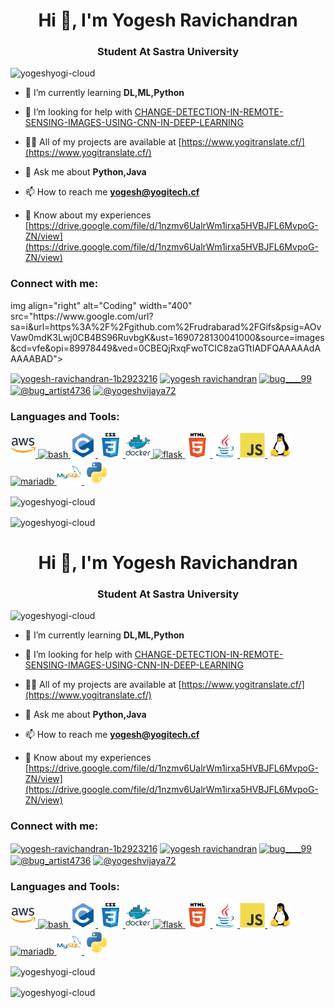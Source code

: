 <h1 align="center">Hi 👋, I'm Yogesh Ravichandran</h1>
<h3 align="center">Student At Sastra University</h3>

<p align="left"> <img src="https://komarev.com/ghpvc/?username=yogeshyogi-cloud&label=Profile%20views&color=0e75b6&style=flat" alt="yogeshyogi-cloud" /> </p>

- 🌱 I’m currently learning **DL,ML,Python**

- 🤝 I’m looking for help with [CHANGE-DETECTION-IN-REMOTE-SENSING-IMAGES-USING-CNN-IN-DEEP-LEARNING](https://github.com/yogeshyogi-cloud/CHANGE-DETECTION-IN-REMOTE-SENSING-IMAGES-USING-CNN-IN-DEEP-LEARNING)

- 👨‍💻 All of my projects are available at [https://www.yogitranslate.cf/](https://www.yogitranslate.cf/)

- 💬 Ask me about **Python,Java**

- 📫 How to reach me **yogesh@yogitech.cf**

- 📄 Know about my experiences [https://drive.google.com/file/d/1nzmv6UalrWm1irxa5HVBJFL6MvpoG-ZN/view](https://drive.google.com/file/d/1nzmv6UalrWm1irxa5HVBJFL6MvpoG-ZN/view)

<h3 align="left">Connect with me:</h3>
img align="right" alt="Coding" width="400" src="https://www.google.com/url?sa=i&url=https%3A%2F%2Fgithub.com%2Frudrabarad%2FGifs&psig=AOvVaw0mdK3Lwj0CB4BS96RuvbgK&ust=1690728130041000&source=images&cd=vfe&opi=89978449&ved=0CBEQjRxqFwoTCIC8zaGTtIADFQAAAAAdAAAAABAD">
<p align="left">
<a href="https://linkedin.com/in/yogesh-ravichandran-1b2923216" target="blank"><img align="center" src="https://raw.githubusercontent.com/rahuldkjain/github-profile-readme-generator/master/src/images/icons/Social/linked-in-alt.svg" alt="yogesh-ravichandran-1b2923216" height="30" width="40" /></a>
<a href="https://kaggle.com/yogesh ravichandran" target="blank"><img align="center" src="https://raw.githubusercontent.com/rahuldkjain/github-profile-readme-generator/master/src/images/icons/Social/kaggle.svg" alt="yogesh ravichandran" height="30" width="40" /></a>
<a href="https://instagram.com/bug____99" target="blank"><img align="center" src="https://raw.githubusercontent.com/rahuldkjain/github-profile-readme-generator/master/src/images/icons/Social/instagram.svg" alt="bug____99" height="30" width="40" /></a>
<a href="https://www.youtube.com/c/@bug_artist4736" target="blank"><img align="center" src="https://raw.githubusercontent.com/rahuldkjain/github-profile-readme-generator/master/src/images/icons/Social/youtube.svg" alt="@bug_artist4736" height="30" width="40" /></a>
<a href="https://www.hackerrank.com/@yogeshvijaya72" target="blank"><img align="center" src="https://raw.githubusercontent.com/rahuldkjain/github-profile-readme-generator/master/src/images/icons/Social/hackerrank.svg" alt="@yogeshvijaya72" height="30" width="40" /></a>
</p>

<h3 align="left">Languages and Tools:</h3>
<p align="left"> <a href="https://aws.amazon.com" target="_blank" rel="noreferrer"> <img src="https://raw.githubusercontent.com/devicons/devicon/master/icons/amazonwebservices/amazonwebservices-original-wordmark.svg" alt="aws" width="40" height="40"/> </a> <a href="https://www.gnu.org/software/bash/" target="_blank" rel="noreferrer"> <img src="https://www.vectorlogo.zone/logos/gnu_bash/gnu_bash-icon.svg" alt="bash" width="40" height="40"/> </a> <a href="https://www.cprogramming.com/" target="_blank" rel="noreferrer"> <img src="https://raw.githubusercontent.com/devicons/devicon/master/icons/c/c-original.svg" alt="c" width="40" height="40"/> </a> <a href="https://www.w3schools.com/css/" target="_blank" rel="noreferrer"> <img src="https://raw.githubusercontent.com/devicons/devicon/master/icons/css3/css3-original-wordmark.svg" alt="css3" width="40" height="40"/> </a> <a href="https://www.docker.com/" target="_blank" rel="noreferrer"> <img src="https://raw.githubusercontent.com/devicons/devicon/master/icons/docker/docker-original-wordmark.svg" alt="docker" width="40" height="40"/> </a> <a href="https://flask.palletsprojects.com/" target="_blank" rel="noreferrer"> <img src="https://www.vectorlogo.zone/logos/pocoo_flask/pocoo_flask-icon.svg" alt="flask" width="40" height="40"/> </a> <a href="https://www.w3.org/html/" target="_blank" rel="noreferrer"> <img src="https://raw.githubusercontent.com/devicons/devicon/master/icons/html5/html5-original-wordmark.svg" alt="html5" width="40" height="40"/> </a> <a href="https://www.java.com" target="_blank" rel="noreferrer"> <img src="https://raw.githubusercontent.com/devicons/devicon/master/icons/java/java-original.svg" alt="java" width="40" height="40"/> </a> <a href="https://developer.mozilla.org/en-US/docs/Web/JavaScript" target="_blank" rel="noreferrer"> <img src="https://raw.githubusercontent.com/devicons/devicon/master/icons/javascript/javascript-original.svg" alt="javascript" width="40" height="40"/> </a> <a href="https://www.linux.org/" target="_blank" rel="noreferrer"> <img src="https://raw.githubusercontent.com/devicons/devicon/master/icons/linux/linux-original.svg" alt="linux" width="40" height="40"/> </a> <a href="https://mariadb.org/" target="_blank" rel="noreferrer"> <img src="https://www.vectorlogo.zone/logos/mariadb/mariadb-icon.svg" alt="mariadb" width="40" height="40"/> </a> <a href="https://www.mysql.com/" target="_blank" rel="noreferrer"> <img src="https://raw.githubusercontent.com/devicons/devicon/master/icons/mysql/mysql-original-wordmark.svg" alt="mysql" width="40" height="40"/> </a> <a href="https://www.python.org" target="_blank" rel="noreferrer"> <img src="https://raw.githubusercontent.com/devicons/devicon/master/icons/python/python-original.svg" alt="python" width="40" height="40"/> </a> </p>

<p><img align="center" src="https://github-readme-stats.vercel.app/api/top-langs?username=yogeshyogi-cloud&show_icons=true&locale=en&layout=compact" alt="yogeshyogi-cloud" /></p>

<p><img align="center" src="https://github-readme-streak-stats.herokuapp.com/?user=yogeshyogi-cloud&" alt="yogeshyogi-cloud" /></p>

<h1 align="center">Hi 👋, I'm Yogesh Ravichandran</h1>
<h3 align="center">Student At Sastra University</h3>

<p align="left"> <img src="https://komarev.com/ghpvc/?username=yogeshyogi-cloud&label=Profile%20views&color=0e75b6&style=flat" alt="yogeshyogi-cloud" /> </p>

- 🌱 I’m currently learning **DL,ML,Python**

- 🤝 I’m looking for help with [CHANGE-DETECTION-IN-REMOTE-SENSING-IMAGES-USING-CNN-IN-DEEP-LEARNING](https://github.com/yogeshyogi-cloud/CHANGE-DETECTION-IN-REMOTE-SENSING-IMAGES-USING-CNN-IN-DEEP-LEARNING)

- 👨‍💻 All of my projects are available at [https://www.yogitranslate.cf/](https://www.yogitranslate.cf/)

- 💬 Ask me about **Python,Java**

- 📫 How to reach me **yogesh@yogitech.cf**

- 📄 Know about my experiences [https://drive.google.com/file/d/1nzmv6UalrWm1irxa5HVBJFL6MvpoG-ZN/view](https://drive.google.com/file/d/1nzmv6UalrWm1irxa5HVBJFL6MvpoG-ZN/view)

<h3 align="left">Connect with me:</h3>
<p align="left">
<a href="https://linkedin.com/in/yogesh-ravichandran-1b2923216" target="blank"><img align="center" src="https://raw.githubusercontent.com/rahuldkjain/github-profile-readme-generator/master/src/images/icons/Social/linked-in-alt.svg" alt="yogesh-ravichandran-1b2923216" height="30" width="40" /></a>
<a href="https://kaggle.com/yogesh ravichandran" target="blank"><img align="center" src="https://raw.githubusercontent.com/rahuldkjain/github-profile-readme-generator/master/src/images/icons/Social/kaggle.svg" alt="yogesh ravichandran" height="30" width="40" /></a>
<a href="https://instagram.com/bug____99" target="blank"><img align="center" src="https://raw.githubusercontent.com/rahuldkjain/github-profile-readme-generator/master/src/images/icons/Social/instagram.svg" alt="bug____99" height="30" width="40" /></a>
<a href="https://www.youtube.com/c/@bug_artist4736" target="blank"><img align="center" src="https://raw.githubusercontent.com/rahuldkjain/github-profile-readme-generator/master/src/images/icons/Social/youtube.svg" alt="@bug_artist4736" height="30" width="40" /></a>
<a href="https://www.hackerrank.com/@yogeshvijaya72" target="blank"><img align="center" src="https://raw.githubusercontent.com/rahuldkjain/github-profile-readme-generator/master/src/images/icons/Social/hackerrank.svg" alt="@yogeshvijaya72" height="30" width="40" /></a>
</p>

<h3 align="left">Languages and Tools:</h3>
<p align="left"> <a href="https://aws.amazon.com" target="_blank" rel="noreferrer"> <img src="https://raw.githubusercontent.com/devicons/devicon/master/icons/amazonwebservices/amazonwebservices-original-wordmark.svg" alt="aws" width="40" height="40"/> </a> <a href="https://www.gnu.org/software/bash/" target="_blank" rel="noreferrer"> <img src="https://www.vectorlogo.zone/logos/gnu_bash/gnu_bash-icon.svg" alt="bash" width="40" height="40"/> </a> <a href="https://www.cprogramming.com/" target="_blank" rel="noreferrer"> <img src="https://raw.githubusercontent.com/devicons/devicon/master/icons/c/c-original.svg" alt="c" width="40" height="40"/> </a> <a href="https://www.w3schools.com/css/" target="_blank" rel="noreferrer"> <img src="https://raw.githubusercontent.com/devicons/devicon/master/icons/css3/css3-original-wordmark.svg" alt="css3" width="40" height="40"/> </a> <a href="https://www.docker.com/" target="_blank" rel="noreferrer"> <img src="https://raw.githubusercontent.com/devicons/devicon/master/icons/docker/docker-original-wordmark.svg" alt="docker" width="40" height="40"/> </a> <a href="https://flask.palletsprojects.com/" target="_blank" rel="noreferrer"> <img src="https://www.vectorlogo.zone/logos/pocoo_flask/pocoo_flask-icon.svg" alt="flask" width="40" height="40"/> </a> <a href="https://www.w3.org/html/" target="_blank" rel="noreferrer"> <img src="https://raw.githubusercontent.com/devicons/devicon/master/icons/html5/html5-original-wordmark.svg" alt="html5" width="40" height="40"/> </a> <a href="https://www.java.com" target="_blank" rel="noreferrer"> <img src="https://raw.githubusercontent.com/devicons/devicon/master/icons/java/java-original.svg" alt="java" width="40" height="40"/> </a> <a href="https://developer.mozilla.org/en-US/docs/Web/JavaScript" target="_blank" rel="noreferrer"> <img src="https://raw.githubusercontent.com/devicons/devicon/master/icons/javascript/javascript-original.svg" alt="javascript" width="40" height="40"/> </a> <a href="https://www.linux.org/" target="_blank" rel="noreferrer"> <img src="https://raw.githubusercontent.com/devicons/devicon/master/icons/linux/linux-original.svg" alt="linux" width="40" height="40"/> </a> <a href="https://mariadb.org/" target="_blank" rel="noreferrer"> <img src="https://www.vectorlogo.zone/logos/mariadb/mariadb-icon.svg" alt="mariadb" width="40" height="40"/> </a> <a href="https://www.mysql.com/" target="_blank" rel="noreferrer"> <img src="https://raw.githubusercontent.com/devicons/devicon/master/icons/mysql/mysql-original-wordmark.svg" alt="mysql" width="40" height="40"/> </a> <a href="https://www.python.org" target="_blank" rel="noreferrer"> <img src="https://raw.githubusercontent.com/devicons/devicon/master/icons/python/python-original.svg" alt="python" width="40" height="40"/> </a> </p>

<p><img align="center" src="https://github-readme-stats.vercel.app/api/top-langs?username=yogeshyogi-cloud&show_icons=true&locale=en&layout=compact" alt="yogeshyogi-cloud" /></p>

<p><img align="center" src="https://github-readme-streak-stats.herokuapp.com/?user=yogeshyogi-cloud&" alt="yogeshyogi-cloud" /></p>

